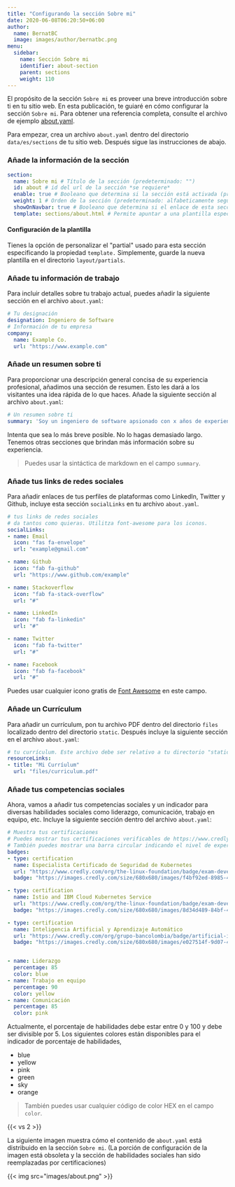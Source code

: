 ```yaml
---
title: "Configurando la sección Sobre mi"
date: 2020-06-08T06:20:50+06:00
author:
  name: BernatBC
  image: images/author/bernatbc.png
menu:
  sidebar:
    name: Sección Sobre mi
    identifier: about-section
    parent: sections
    weight: 110
---
```


El propósito de la sección `Sobre mi` es proveer una breve introducción sobre ti en tu sitio web. En esta publicación, te guiaré en cómo configurar la sección `Sobre mi`. Para obtener una referencia completa, consulte el archivo de ejemplo [about.yaml](https://github.com/hugo-toha/hugo-toha.github.io/blob/main/data/en/sections/about.yaml).

Para empezar, crea un archivo `about.yaml` dentro del directorio `data/es/sections` de tu sitio web. Después sigue las instrucciones de abajo.

### Añade la información de la sección

```yaml
section:
  name: Sobre mi # Título de la sección (predeterminado: "")
  id: about # id del url de la sección *se requiere*
  enable: true # Booleano que determina si la sección está activada (predeterminado: false)
  weight: 1 # Orden de la sección (predeterminado: alfabeticamente seguida del peso)
  showOnNavbar: true # Booleano que determina si el enlace de esta sección debe aparecer en la barra de navegación
  template: sections/about.html # Permite apuntar a una plantilla específica
```

#### Configuración de la plantilla

Tienes la opción de personalizar el "partial" usado para esta sección especificando la propiedad `template.` Simplemente, guarde la nueva plantilla en el directorio `layout/partials`.

### Añade tu información de trabajo

Para incluir detalles sobre tu trabajo actual, puedes añadir la siguiente sección en el archivo `about.yaml`:

```yaml
# Tu designación
designation: Ingeniero de Software
# Información de tu empresa
company:
  name: Example Co.
  url: "https://www.example.com"
```

### Añade un resumen sobre ti

Para proporcionar una descripción general concisa de su experiencia profesional, añadimos una sección de resumen. Esto les dará a los visitantes una idea rápida de lo que haces. Añade la siguiente sección al archivo `about.yaml`:

```yaml
# Un resumen sobre ti
summary: 'Soy un ingeniero de software apsionado con x años de experiencia. He creado herramientas OSS para [Kubernetes](https://kubernetes.io/) utilizando Go. Mis herramientas ayudan a personas a desplegar sus workloads en Kubernetes. A veces trabajo en projectos divertidos como crear un tema, etc.'
```

Intenta que sea lo más breve posible. No lo hagas demasiado largo. Tenemos otras secciones que brindan más información sobre su experiencia.

>Puedes usar la sintáctica de markdown en el campo `summary`.

### Añade tus links de redes sociales

Para añadir enlaces de tus perfiles de plataformas como LinkedIn, Twitter y Github, incluye esta sección `socialLinks` en tu archivo `about.yaml`.

```yaml
# tus links de redes sociales
# da tantos como quieras. Utilitza font-awesome para los iconos.
socialLinks:
- name: Email
  icon: "fas fa-envelope"
  url: "example@gmail.com"

- name: Github
  icon: "fab fa-github"
  url: "https://www.github.com/example"

- name: Stackoverflow
  icon: "fab fa-stack-overflow"
  url: "#"

- name: LinkedIn
  icon: "fab fa-linkedin"
  url: "#"

- name: Twitter
  icon: "fab fa-twitter"
  url: "#"

- name: Facebook
  icon: "fab fa-facebook"
  url: "#"
```

Puedes usar cualquier icono gratis de [Font Awesome](https://fontawesome.com/icons?d=gallery) en este campo.

### Añade un Currículum

Para añadir un currículum, pon tu archivo PDF dentro del directorio `files` localizado dentro del directorio `static`. Después incluye la siguiente sección en el archivo `about.yaml`:

```yaml
# tu currículum. Este archivo debe ser relativo a tu directorio "static"
resourceLinks:
- title: "Mi Curríulum"
  url: "files/curriculum.pdf"
```

### Añade tus competencias sociales

Ahora, vamos a añadir tus competencias sociales y un indicador para diversas habilidades sociales como liderazgo, comunicación, trabajo en equipo, etc. Incluye la siguiente sección dentro del archivo `about.yaml`:

```yaml
# Muestra tus certificaciones
# Puedes mostrar tus certificaciones verificables de https://www.credly.com.
# También puedes mostrar una barra circular indicando el nivel de experiencia en una habilidad determinada
badges:
- type: certification
  name: Especialista Certificado de Seguridad de Kubernetes
  url: "https://www.credly.com/org/the-linux-foundation/badge/exam-developer-certified-kubernetes-security-specialist"
  badge: "https://images.credly.com/size/680x680/images/f4bf92ed-8985-40b2-bc07-2f9308780854/kubernetes-security-specialist-logo-examdev.png"

- type: certification
  name: Istio and IBM Cloud Kubernetes Service
  url: "https://www.credly.com/org/the-linux-foundation/badge/exam-developer-certified-kubernetes-security-specialist"
  badge: "https://images.credly.com/size/680x680/images/8d34d489-84bf-4861-a4a0-9e9d68318c5c/Beyond_basics_of_Istio_on_Cloud_v2.png"

- type: certification
  name: Inteligencia Artificial y Aprendizaje Automático
  url: "https://www.credly.com/org/grupo-bancolombia/badge/artificial-intelligence-and-machine-learning"
  badge: "https://images.credly.com/size/680x680/images/e027514f-9d07-4b29-862f-fe21a8aaebf1/ae.png"


- name: Liderazgo
  percentage: 85
  color: blue
- name: Trabajo en equipo
  percentage: 90
  color: yellow
- name: Comunicación
  percentage: 85
  color: pink
```

Actualmente, el porcentaje de habilidades debe estar entre 0 y 100 y debe ser divisible por 5. Los siguientes colores están disponibles para el indicador de porcentaje de habilidades,

- blue
- yellow
- pink
- green
- sky
- orange

>También puedes usar cualquier código de color HEX en el campo `color`.

{{< vs 2 >}}

La siguiente imagen muestra cómo el contenido de `about.yaml` está distribuido en la sección `Sobre mi`. (La porción de configuración de la imagen está obsoleta y la sección de habilidades sociales han sido reemplazadas por certificaciones)

{{< img src="images/about.png" >}}

